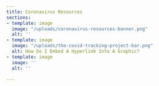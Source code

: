 ```yaml
---
title: Coronavirus Resources
sections:
- template: image
  image: "/uploads/coronavirus-resources-banner.png"
  alt: ''
- template: image
  image: "/uploads/the-covid-tracking-project-bar.png"
  alt: How Do I Embed A Hyperlink Into A Graphic?
- template: image
  image: ''
  alt: ''

---
```

